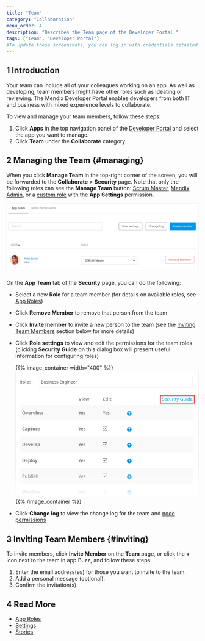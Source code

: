 ```yaml
---
title: "Team"
category: "Collaboration"
menu_order: 4
description: "Describes the Team page of the Developer Portal."
tags: ["Team", "Developer Portal"]
#To update these screenshots, you can log in with credentials detailed in How to Update Screenshots Using Team Apps.
---
```


## 1 Introduction

Your team can include all of your colleagues working on an app. As well as developing, team members might have other roles such as ideating or reviewing. The Mendix Developer Portal enables developers from both IT and business with mixed experience levels to collaborate.

To view and manage your team members, follow these steps:

1. Click **Apps** in the top navigation panel of the [Developer Portal](http://sprintr.home.mendix.com) and select the app you want to manage.
2. Click **Team** under the **Collaborate** category.

## 2 Managing the Team {#managing}

When you click **Manage Team** in the top-right corner of the screen, you will be forwarded to the **Collaborate** > **Security** page. Note that only the following roles can see the **Manage Team** button: [Scrum Master](/developerportal/collaborate/app-roles#team-roles), [Mendix Admin](/developerportal/control-center), or a [custom role](/developerportal/collaborate/app-roles#team-roles) with  the **App Settings** permission.

![](attachments/team/team-security.png)

On the  **App Team** tab of the **Security** page, you can do the following:

* Select a new **Role** for a team member (for details on available roles, see [App Roles](/developerportal/collaborate/app-roles))
* Click **Remove Member** to remove that person from the team
* Click **Invite member** to invite a new person to the team (see the [Inviting Team Members](#inviting) section below for more details)
*  Click **Role settings** to view and edit the permissions for the team roles (clicking **Security Guide** on this dialog box will present useful information for configuring roles)

	{{% image_container width="400" %}}![](attachments/team/role-settings.png)
	{{% /image_container %}}

* Click **Change log** to view the change log for the team and [node permissions]()

## 3 Inviting Team Members {#inviting}

To invite members, click **Invite Member** on the **Team** page, or click the **+** icon next to the team in app Buzz, and follow these steps:

1. Enter the email address(es) for those you want to invite to the team.
2. Add a personal message (optional).
3. Confirm the invitation(s).

## 4 Read More

* [App Roles](/developerportal/collaborate/app-roles)
* [Settings](/developerportal/settings)
* [Stories](stories)
